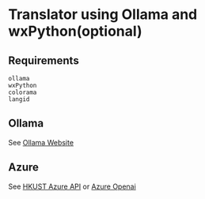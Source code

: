 # Translator using Ollama and wxPython(optional)

## Requirements

```
ollama
wxPython
colorama
langid
```

## Ollama

See [Ollama Website](https://ollama.com/)

## Azure

See [HKUST Azure API](https://hkust.developer.azure-api.net/) or [Azure Openai](https://azure.microsoft.com/en-us/products/ai-services/openai-service)